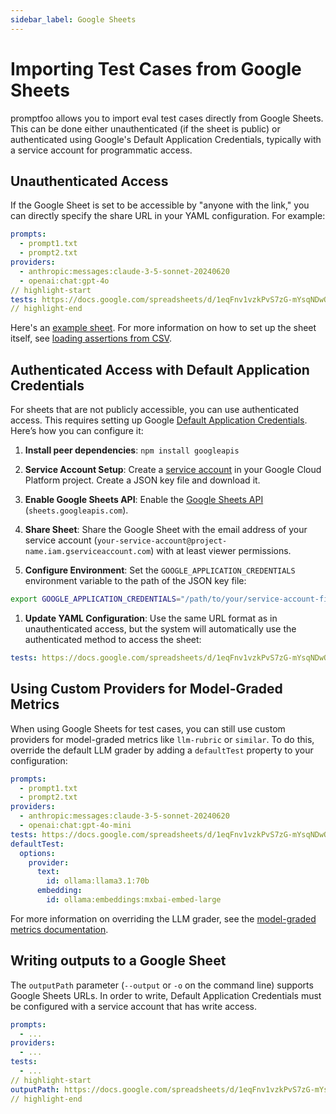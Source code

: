 ```yaml
---
sidebar_label: Google Sheets
---
```


# Importing Test Cases from Google Sheets

promptfoo allows you to import eval test cases directly from Google Sheets. This can be done either unauthenticated (if the sheet is public) or authenticated using Google's Default Application Credentials, typically with a service account for programmatic access.

## Unauthenticated Access

If the Google Sheet is set to be accessible by "anyone with the link," you can directly specify the share URL in your YAML configuration. For example:

```yaml
prompts:
  - prompt1.txt
  - prompt2.txt
providers:
  - anthropic:messages:claude-3-5-sonnet-20240620
  - openai:chat:gpt-4o
// highlight-start
tests: https://docs.google.com/spreadsheets/d/1eqFnv1vzkPvS7zG-mYsqNDwOzvSaiIAsKB3zKg9H18c/edit?usp=sharing
// highlight-end
```

Here's an [example sheet](https://docs.google.com/spreadsheets/d/1eqFnv1vzkPvS7zG-mYsqNDwOzvSaiIAsKB3zKg9H18c/edit#gid=0). For more information on how to set up the sheet itself, see [loading assertions from CSV](/docs/configuration/expected-outputs/#load-assertions-from-csv).

## Authenticated Access with Default Application Credentials

For sheets that are not publicly accessible, you can use authenticated access. This requires setting up Google [Default Application Credentials](https://cloud.google.com/docs/authentication/application-default-credentials). Here’s how you can configure it:

1. **Install peer dependencies**: `npm install googleapis`

1. **Service Account Setup**: Create a [service account](https://console.cloud.google.com/iam-admin/serviceaccounts) in your Google Cloud Platform project. Create a JSON key file and download it.

1. **Enable Google Sheets API**: Enable the [Google Sheets API](https://console.cloud.google.com/apis/library/sheets.googleapis.com) (`sheets.googleapis.com`).

1. **Share Sheet**: Share the Google Sheet with the email address of your service account (`your-service-account@project-name.iam.gserviceaccount.com`) with at least viewer permissions.

1. **Configure Environment**: Set the `GOOGLE_APPLICATION_CREDENTIALS` environment variable to the path of the JSON key file:

```sh
export GOOGLE_APPLICATION_CREDENTIALS="/path/to/your/service-account-file.json"
```

1. **Update YAML Configuration**: Use the same URL format as in unauthenticated access, but the system will automatically use the authenticated method to access the sheet:

```yaml
tests: https://docs.google.com/spreadsheets/d/1eqFnv1vzkPvS7zG-mYsqNDwOzvSaiIAsKB3zKg9H18c/edit?usp=sharing
```

## Using Custom Providers for Model-Graded Metrics

When using Google Sheets for test cases, you can still use custom providers for model-graded metrics like `llm-rubric` or `similar`. To do this, override the default LLM grader by adding a `defaultTest` property to your configuration:

```yaml
prompts:
  - prompt1.txt
  - prompt2.txt
providers:
  - anthropic:messages:claude-3-5-sonnet-20240620
  - openai:chat:gpt-4o-mini
tests: https://docs.google.com/spreadsheets/d/1eqFnv1vzkPvS7zG-mYsqNDwOzvSaiIAsKB3zKg9H18c/edit?usp=sharing
defaultTest:
  options:
    provider:
      text:
        id: ollama:llama3.1:70b
      embedding:
        id: ollama:embeddings:mxbai-embed-large
```

For more information on overriding the LLM grader, see the [model-graded metrics documentation](/docs/configuration/expected-outputs/model-graded/#overriding-the-llm-grader).

## Writing outputs to a Google Sheet

The `outputPath` parameter (`--output` or `-o` on the command line) supports Google Sheets URLs. In order to write, Default Application Credentials must be configured with a service account that has write access.

```yaml
prompts:
  - ...
providers:
  - ...
tests:
  - ...
// highlight-start
outputPath: https://docs.google.com/spreadsheets/d/1eqFnv1vzkPvS7zG-mYsqNDwOzvSaiIAsKB3zKg9H18c/edit?usp=sharing
// highlight-end
```
